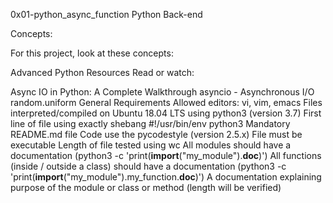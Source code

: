 0x01-python_async_function
Python Back-end

Concepts:

For this project, look at these concepts:

Advanced Python
Resources
Read or watch:

Async IO in Python: A Complete Walkthrough
asyncio - Asynchronous I/O
random.uniform
General Requirements
Allowed editors: vi, vim, emacs
Files interpreted/compiled on Ubuntu 18.04 LTS using python3 (version 3.7)
First line of file using exactly shebang #!/usr/bin/env python3
Mandatory README.md file
Code use the pycodestyle (version 2.5.x)
File must be executable
Length of file tested using wc
All modules should have a documentation (python3 -c 'print(__import__("my_module").__doc__)')
All functions (inside / outside a class) should have a documentation (python3 -c 'print(__import__("my_module").my_function.__doc__)')
A documentation explaining purpose of the module or class or method (length will be verified)
